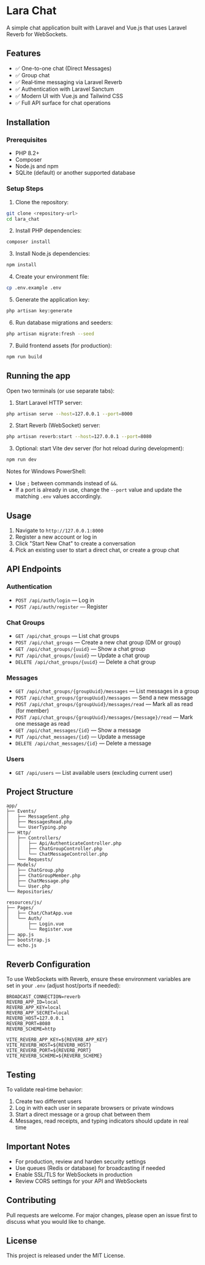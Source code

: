 # Lara Chat

A simple chat application built with Laravel and Vue.js that uses Laravel Reverb for WebSockets.

## Features

- ✅ One-to-one chat (Direct Messages)
- ✅ Group chat
- ✅ Real‑time messaging via Laravel Reverb
- ✅ Authentication with Laravel Sanctum
- ✅ Modern UI with Vue.js and Tailwind CSS
- ✅ Full API surface for chat operations

## Installation

### Prerequisites

- PHP 8.2+
- Composer
- Node.js and npm
- SQLite (default) or another supported database

### Setup Steps

1. Clone the repository:
```bash
git clone <repository-url>
cd lara_chat
```

2. Install PHP dependencies:
```bash
composer install
```

3. Install Node.js dependencies:
```bash
npm install
```

4. Create your environment file:
```bash
cp .env.example .env
```

5. Generate the application key:
```bash
php artisan key:generate
```

6. Run database migrations and seeders:
```bash
php artisan migrate:fresh --seed
```

7. Build frontend assets (for production):
```bash
npm run build
```

## Running the app

Open two terminals (or use separate tabs):

1. Start Laravel HTTP server:
```bash
php artisan serve --host=127.0.0.1 --port=8000
```

2. Start Reverb (WebSocket) server:
```bash
php artisan reverb:start --host=127.0.0.1 --port=8080
```

3. Optional: start Vite dev server (for hot reload during development):
```bash
npm run dev
```

Notes for Windows PowerShell:
- Use `;` between commands instead of `&&`.
- If a port is already in use, change the `--port` value and update the matching `.env` values accordingly.

## Usage

1. Navigate to `http://127.0.0.1:8000`
2. Register a new account or log in
3. Click "Start New Chat" to create a conversation
4. Pick an existing user to start a direct chat, or create a group chat

## API Endpoints

### Authentication
- `POST /api/auth/login` — Log in
- `POST /api/auth/register` — Register

### Chat Groups
- `GET /api/chat_groups` — List chat groups
- `POST /api/chat_groups` — Create a new chat group (DM or group)
- `GET /api/chat_groups/{uuid}` — Show a chat group
- `PUT /api/chat_groups/{uuid}` — Update a chat group
- `DELETE /api/chat_groups/{uuid}` — Delete a chat group

### Messages
- `GET /api/chat_groups/{groupUuid}/messages` — List messages in a group
- `POST /api/chat_groups/{groupUuid}/messages` — Send a new message
- `POST /api/chat_groups/{groupUuid}/messages/read` — Mark all as read (for member)
- `POST /api/chat_groups/{groupUuid}/messages/{message}/read` — Mark one message as read
- `GET /api/chat_messages/{id}` — Show a message
- `PUT /api/chat_messages/{id}` — Update a message
- `DELETE /api/chat_messages/{id}` — Delete a message

### Users
- `GET /api/users` — List available users (excluding current user)

## Project Structure

```
app/
├── Events/
│   ├── MessageSent.php
│   ├── MessagesRead.php
│   └── UserTyping.php
├── Http/
│   ├── Controllers/
│   │   ├── Api/AuthenticateController.php
│   │   ├── ChatGroupController.php
│   │   └── ChatMessageController.php
│   └── Requests/
├── Models/
│   ├── ChatGroup.php
│   ├── ChatGroupMember.php
│   ├── ChatMessage.php
│   └── User.php
└── Repositories/

resources/js/
├── Pages/
│   ├── Chat/ChatApp.vue
│   └── Auth/
│       ├── Login.vue
│       └── Register.vue
├── app.js
├── bootstrap.js
└── echo.js
```

## Reverb Configuration

To use WebSockets with Reverb, ensure these environment variables are set in your `.env` (adjust host/ports if needed):

```env
BROADCAST_CONNECTION=reverb
REVERB_APP_ID=local
REVERB_APP_KEY=local
REVERB_APP_SECRET=local
REVERB_HOST=127.0.0.1
REVERB_PORT=8080
REVERB_SCHEME=http

VITE_REVERB_APP_KEY=${REVERB_APP_KEY}
VITE_REVERB_HOST=${REVERB_HOST}
VITE_REVERB_PORT=${REVERB_PORT}
VITE_REVERB_SCHEME=${REVERB_SCHEME}
```

## Testing

To validate real‑time behavior:

1. Create two different users
2. Log in with each user in separate browsers or private windows
3. Start a direct message or a group chat between them
4. Messages, read receipts, and typing indicators should update in real time

## Important Notes

- For production, review and harden security settings
- Use queues (Redis or database) for broadcasting if needed
- Enable SSL/TLS for WebSockets in production
- Review CORS settings for your API and WebSockets

## Contributing

Pull requests are welcome. For major changes, please open an issue first to discuss what you would like to change.

## License

This project is released under the MIT License.